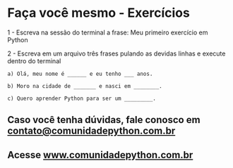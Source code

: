# Faça você mesmo - Exercícios

1 - Escreva na sessão do terminal a frase: Meu primeiro exercício em Python 

2 - Escreva em um arquivo três frases pulando as devidas linhas e execute dentro do terminal

    a) Olá, meu nome é ______ e eu tenho ___ anos. 
    
    b) Moro na cidade de _______ e nasci em ________.
    
    c) Quero aprender Python para ser um _________.


## Caso você tenha dúvidas, fale conosco em contato@comunidadepython.com.br
## Acesse www.comunidadepython.com.br

